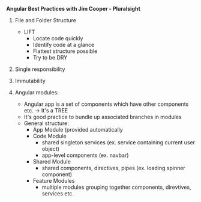 **Angular Best Practices with Jim Cooper - Pluralsight**
1. File and Folder Structure
 	- LIFT
    	- Locate code quickly
    	- Identify code at a glance
    	- Flattest structure possible
    	- Try to be DRY

2. Single responsibility

3. Immutability

4. Angular modules:
	- Angular app is a set of components which have other components etc. -> It's a TREE
	- It's good practice to bundle up associated branches in modules
	- General structure:
		- App Module (provided automatically
		- Code Module
			- shared singleton services (ex. service containing current user object)
			- app-level components (ex. navbar)
		- Shared Module
			- shared components, directives, pipes (ex. loading spinner component)
		- Feature Modules
			- multiple modules grouping together components, direvtives, services etc.
